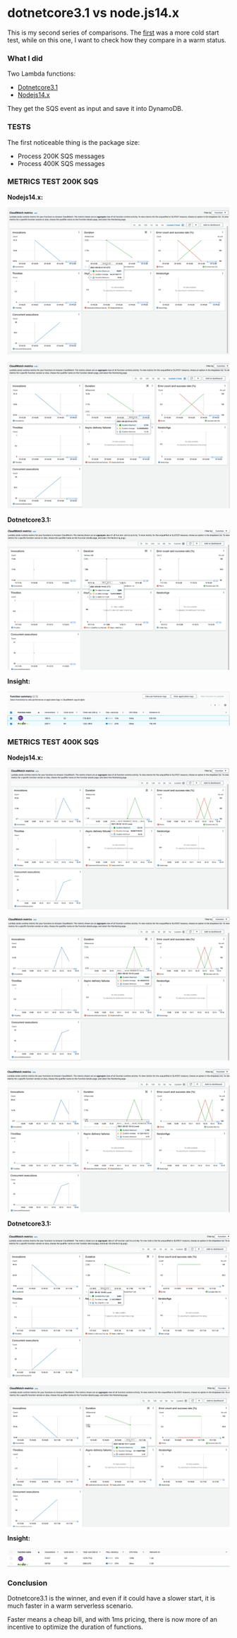 # dotnetcore3.1 vs node.js14.x

This is my second series of comparisons. The [first](https://github.com/ymwjbxxq/dotnetcore3.1-vs-nodejs-aws-stepfunction-test) was a more cold start test, while on this one, I want to check how they compare in a warm status.

### What I did ###

Two Lambda functions:

* [Dotnetcore3.1](https://github.com/ymwjbxxq/dotnetcore3.1-vs-nodejs-aws-sqs-lambda-dynamodb/tree/main/dotnetcore3.1/Serverless1/src/SqsLambdaDynamoDB)
* [Nodejs14.x](https://github.com/ymwjbxxq/dotnetcore3.1-vs-nodejs-aws-sqs-lambda-dynamodb/tree/main/node14.x/SqsLambdaDynamoDB)

They get the SQS event as input and save it into DynamoDB.

### TESTS ###

The first noticeable thing is the package size:

* Process 200K SQS messages
* Process 400K SQS messages

### METRICS TEST 200K SQS ###

**Nodejs14.x:**

![picture](https://github.com/ymwjbxxq/dotnetcore3.1-vs-nodejs-aws-sqs-lambda-dynamodb/blob/main/node1.1.png)

![picture](https://github.com/ymwjbxxq/dotnetcore3.1-vs-nodejs-aws-sqs-lambda-dynamodb/blob/main/node1.2.png)

**Dotnetcore3.1:**

![picture](https://github.com/ymwjbxxq/dotnetcore3.1-vs-nodejs-aws-sqs-lambda-dynamodb/blob/main/dotnet1.png)

**Insight:**

![picture](https://github.com/ymwjbxxq/dotnetcore3.1-vs-nodejs-aws-sqs-lambda-dynamodb/blob/main/insight1.png)

### METRICS TEST 400K SQS ###

**Nodejs14.x:**

![picture](https://github.com/ymwjbxxq/dotnetcore3.1-vs-nodejs-aws-sqs-lambda-dynamodb/blob/main/node2.1.png)

![picture](https://github.com/ymwjbxxq/dotnetcore3.1-vs-nodejs-aws-sqs-lambda-dynamodb/blob/main/node2.2.png)

![picture](https://github.com/ymwjbxxq/dotnetcore3.1-vs-nodejs-aws-sqs-lambda-dynamodb/blob/main/node2.3.png)

**Dotnetcore3.1:**

![picture](https://github.com/ymwjbxxq/dotnetcore3.1-vs-nodejs-aws-sqs-lambda-dynamodb/blob/main/dotnet2.1.png)

![picture](https://github.com/ymwjbxxq/dotnetcore3.1-vs-nodejs-aws-sqs-lambda-dynamodb/blob/main/dotnet2.2.png)

**Insight:**

![picture](https://github.com/ymwjbxxq/dotnetcore3.1-vs-nodejs-aws-sqs-lambda-dynamodb/blob/main/insight2.png)

### Conclusion ###

Dotnetcore3.1 is the winner, and even if it could have a slower start, it is much faster in a warm serverless scenario.

Faster means a cheap bill, and with 1ms pricing, there is now more of an incentive to optimize the duration of functions.
